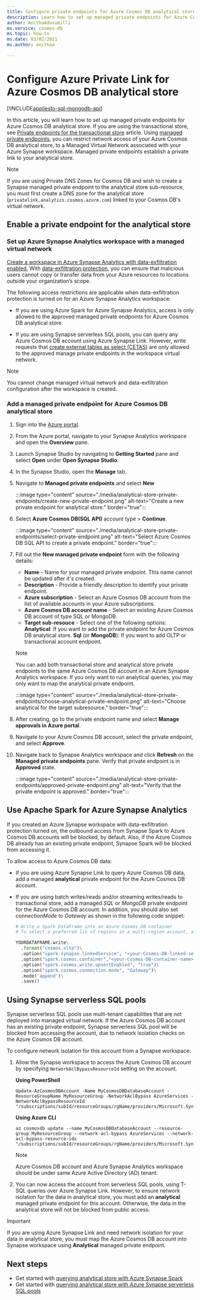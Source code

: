 ```yaml
---
title: Configure private endpoints for Azure Cosmos DB analytical store.
description: Learn how to set up managed private endpoints for Azure Cosmos DB analytical store to restrict network access.
author: AnithaAdusumilli
ms.service: cosmos-db
ms.topic: how-to
ms.date: 03/02/2021
ms.author: anithaa

---
```


# Configure Azure Private Link for Azure Cosmos DB analytical store
[!INCLUDE[appliesto-sql-mongodb-api](includes/appliesto-sql-mongodb-api.md)]

In this article, you will learn how to set up managed private endpoints for Azure Cosmos DB analytical store. If you are using the transactional store, see [Private endpoints for the transactional store](how-to-configure-private-endpoints.md) article. Using [managed private endpoints](../synapse-analytics/security/synapse-workspace-managed-private-endpoints.md), you can restrict network access of your Azure Cosmos DB analytical store, to a Managed Virtual Network associated with your Azure Synapse workspace. Managed private endpoints establish a private link to your analytical store.

> [!NOTE]
> If you are using Private DNS Zones for Cosmos DB and wish to create a Synapse managed private endpoint to the analytical store sub-resource, you must first create a DNS zone for the analytical store (`privatelink.analytics.cosmos.azure.com`) linked to your Cosmos DB's virtual network.

## Enable a private endpoint for the analytical store

### Set up Azure Synapse Analytics workspace with a managed virtual network

[Create a workspace in Azure Synapse Analytics with data-exfiltration enabled.](../synapse-analytics/security/how-to-create-a-workspace-with-data-exfiltration-protection.md) With [data-exfiltration protection](../synapse-analytics/security/workspace-data-exfiltration-protection.md), you can ensure that malicious users cannot copy or transfer data from your Azure resources to locations outside your organization’s scope.

The following access restrictions are applicable when data-exfiltration protection is turned on for an Azure Synapse Analytics workspace:

* If you are using Azure Spark for Azure Synapse Analytics, access is only allowed to the approved managed private endpoints for Azure Cosmos DB analytical store.

* If you are using Synapse serverless SQL pools, you can query any Azure Cosmos DB account using Azure Synapse Link. However, write requests that [create external tables as select (CETAS)](../synapse-analytics/sql/develop-tables-cetas.md) are only allowed to the approved manage private endpoints in the workspace virtual network.

> [!NOTE]
> You cannot change managed virtual network and data-exfiltration configuration after the workspace is created.

### Add a managed private endpoint for Azure Cosmos DB analytical store

1. Sign into the [Azure portal](https://portal.azure.com/).

1. From the Azure portal, navigate to your Synapse Analytics workspace and open the **Overview** pane.

1. Launch Synapse Studio by navigating to **Getting Started** pane and select **Open** under **Open Synapse Studio**.

1. In the Synapse Studio, open the **Manage** tab.

1. Navigate to **Managed private endpoints** and select **New**

   :::image type="content" source="./media/analytical-store-private-endpoints/create-new-private-endpoint.png" alt-text="Create a new private endpoint for analytical store." border="true":::

1. Select **Azure Cosmos DB(SQL API)** account type > **Continue**.

   :::image type="content" source="./media/analytical-store-private-endpoints/select-private-endpoint.png" alt-text="Select Azure Cosmos DB SQL API to create a private endpoint." border="true":::

1. Fill out the **New managed private endpoint** form with the following details:

   * **Name** - Name for your managed private endpoint. This name cannot be updated after it's created.
   * **Description** - Provide a friendly description to identify your private endpoint.
   * **Azure subscription** - Select an Azure Cosmos DB account from the list of available accounts in your Azure subscriptions.
   * **Azure Cosmos DB account name** - Select an existing Azure Cosmos DB account of type SQL or MongoDB.
   * **Target sub-resouce** - Select one of the following options:
     **Analytical**: If you want to add the private endpoint for Azure Cosmos DB analytical store.
     **Sql** (or **MongoDB**): If you want to add OLTP or transactional account endpoint.

   > [!NOTE]
   > You can add both transactional store and analytical store private endpoints to the same Azure Cosmos DB account in an Azure Synapse Analytics workspace. If you only want to run analytical queries, you may only want to map the analytical private endpoint.

   :::image type="content" source="./media/analytical-store-private-endpoints/choose-analytical-private-endpoint.png" alt-text="Choose analytical for the target subresource." border="true":::

1. After creating, go to the private endpoint name and select **Manage approvals in Azure portal**.

1. Navigate to your Azure Cosmos DB account, select the private endpoint, and select **Approve**.

1. Navigate back to Synapse Analytics workspace and click **Refresh** on the **Managed private endpoints** pane. Verify that private endpoint is in **Approved** state.

   :::image type="content" source="./media/analytical-store-private-endpoints/approved-private-endpoint.png" alt-text="Verify that the private endpoint is approved." border="true":::

## Use Apache Spark for Azure Synapse Analytics

If you created an Azure Synapse workspace with data-exfiltration protection turned on, the outbound access from Synapse Spark to Azure Cosmos DB accounts will be blocked, by default. Also, if the Azure Cosmos DB already has an existing private endpoint, Synapse Spark will be blocked from accessing it.

To allow access to Azure Cosmos DB data:

* If you are using Azure Synapse Link to query Azure Cosmos DB data, add a managed **analytical** private endpoint for the Azure Cosmos DB account.

* If you are using batch writes/reads and/or streaming writes/reads to transactional store, add a managed *SQL* or *MongoDB* private endpoint for the Azure Cosmos DB account. In addition, you should also set *connectionMode* to *Gateway* as shown in the following code snippet:

  ```python
  # Write a Spark DataFrame into an Azure Cosmos DB container
  # To select a preferred lis of regions in a multi-region account, add .option("spark.cosmos.preferredRegions", "<Region1>, <Region2>")
  
  YOURDATAFRAME.write\
    .format("cosmos.oltp")\
    .option("spark.synapse.linkedService", "<your-Cosmos-DB-linked-service-name>")\
    .option("spark.cosmos.container","<your-Cosmos-DB-container-name>")\
    .option("spark.cosmos.write.upsertEnabled", "true")\
    .option("spark.cosmos.connection.mode", "Gateway")\
    .mode('append')\
    .save()
  
  ```

## Using Synapse serverless SQL pools

Synapse serverless SQL pools use multi-tenant capabilities that are not deployed into managed virtual network. If the Azure Cosmos DB account has an existing private endpoint, Synapse serverless SQL pool will be blocked from accessing the account, due to network isolation checks on the Azure Cosmos DB account.

To configure network isolation for this account from a Synapse workspace:

1. Allow the Synapse workspace to access the Azure Cosmos DB account by specifying `NetworkAclBypassResourceId` setting on the account.

   **Using PowerShell**

   ```powershell-interactive
   Update-AzCosmosDBAccount -Name MyCosmosDBDatabaseAccount -ResourceGroupName MyResourceGroup -NetworkAclBypass AzureServices -NetworkAclBypassResourceId "/subscriptions/subId/resourceGroups/rgName/providers/Microsoft.Synapse/workspaces/wsName"
   ```

   **Using Azure CLI**

   ```azurecli-interactive
   az cosmosdb update --name MyCosmosDBDatabaseAccount --resource-group MyResourceGroup --network-acl-bypass AzureServices --network-acl-bypass-resource-ids "/subscriptions/subId/resourceGroups/rgName/providers/Microsoft.Synapse/workspaces/wsName"
   ```

   > [!NOTE]
   > Azure Cosmos DB account and Azure Synapse Analytics workspace should be under same Azure Active Directory (AD) tenant.

2. You can now access the account from serverless SQL pools, using T-SQL queries over Azure Synapse Link. However, to ensure network isolation for the data in analytical store, you must add an **analytical** managed private endpoint for this account. Otherwise, the data in the analytical store will not be blocked from public access.

> [!IMPORTANT]
> If you are using Azure Synapse Link and need network isolation for your data in analytical store, you must map the Azure Cosmos DB account into Synapse workspace using **Analytical** managed private endpoint.

## Next steps

* Get started with [querying analytical store with Azure Synapse Spark](../synapse-analytics/synapse-link/how-to-query-analytical-store-spark.md?toc=/azure/cosmos-db/toc.json&bc=/azure/cosmos-db/breadcrumb/toc.json)
* Get started with [querying analytical store with Azure Synapse serverless SQL pools](../synapse-analytics/sql/query-cosmos-db-analytical-store.md?toc=/azure/cosmos-db/toc.json&bc=/azure/cosmos-db/breadcrumb/toc.json)
